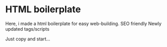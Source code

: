 # HTML boilerplate

Here, i made a html boilerplate for easy web-building.
SEO friendly
Newly updated tags/scripts

Just copy and start...
